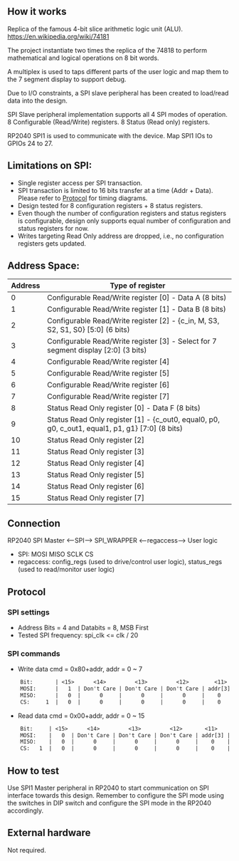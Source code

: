 <!---

This file is used to generate your project datasheet. Please fill in the information below and delete any unused
sections.

You can also include images in this folder and reference them in the markdown. Each image must be less than
512 kb in size, and the combined size of all images must be less than 1 MB.
-->

## How it works

Replica of the famous 4-bit slice arithmetic logic unit (ALU).
https://en.wikipedia.org/wiki/74181

The project instantiate two times the replica of the 74818 to perform mathematical and logical operations on 8 bit words.

A multiplex  is used to taps different parts of the user logic and map them to the 7 segment display to support debug.

Due to I/O constraints, a SPI slave peripheral has been created to load/read data into the design.

SPI Slave peripheral implementation supports all 4 SPI modes of operation. 8 Configurable (Read/Write) registers. 8 Status (Read only) registers.

RP2040 SPI1 is used to communicate with the device. Map SPI1 IOs to GPIOs 24 to 27.

## Limitations on SPI:
 - Single register access per SPI transaction.
 - SPI transaction is limited to 16 bits transfer at a time (Addr + Data). Please refer to [Protocol](#protocol) for timing diagrams.
 - Design tested for 8 configuration registers + 8 status registers.
 - Even though the number of configuration registers and status registers is configurable, design only supports equal number of configuration and status registers for now.
 - Writes targeting Read Only address are dropped, i.e., no configuration registers gets updated.


## Address Space:

| Address | Type of register | 
| ---| --- |
| 0 | Configurable Read/Write register [0] - Data A (8 bits) |
| 1 | Configurable Read/Write register [1] - Data B (8 bits) |
| 2 | Configurable Read/Write register [2] - {c_in, M, S3, S2, S1, S0} [5:0] (6 bits) |
| 3 | Configurable Read/Write register [3] - Select for 7 segment display [2:0] (3 bits) |
| 4 | Configurable Read/Write register [4] |
| 5 | Configurable Read/Write register [5] |
| 6 | Configurable Read/Write register [6] |
| 7 | Configurable Read/Write register [7] |
| 8 | Status Read Only register [0] - Data F (8 bits)||
| 9 | Status Read Only register [1] - {c_out0, equal0, p0, g0, c_out1, equal1, p1, g1} [7:0] (8 bits) |
| 10 | Status Read Only register [2] |
| 11 | Status Read Only register [3] |
| 12 | Status Read Only register [4] |
| 13 | Status Read Only register [5] |
| 14 | Status Read Only register [6] |
| 15 | Status Read Only register [7] |

## Connection

RP2040 SPI Master <--SPI--> SPI_WRAPPER <--regaccess--> User logic

* SPI: MOSI MISO SCLK CS
* regaccess: config_regs (used to drive/control user logic), status_regs (used to read/monitor user logic)

## Protocol

### SPI settings

* Address Bits = 4 and Databits = 8, MSB First
* Tested SPI frequency: spi_clk <= clk / 20

### SPI commands

* Write data
cmd = 0x80+addr, addr = 0 ~ 7

```txt
    Bit:       | <15>      <14>         <13>         <12>        <11>     <10>       <9>       <8>       <7>       <6>       <5>       <4>       <3>       <2>       <1>       <0>   |
    MOSI:      |   1  | Don't Care | Don't Care | Don't Care | addr[3] | addr[2] | addr[1] | addr[0] | data[7] | data[6] | data[5] | data[4] | data[3] | data[2] | data[1] | data[0] |
    MISO:      |   0  |      0     |      0     |      0     |    0    |    0    |    0    |    0    |    0    |    0    |    0    |    0    |    0    |    0    |    0    |    0    |
    CS:     1  |   0  |      0     |      0     |      0     |    0    |    0    |    0    |    0    |    0    |    0    |    0    |    0    |    0    |    0    |    0    |    0    |  1
```

* Read data
cmd = 0x00+addr, addr = 0 ~ 15

```txt
    Bit:     | <15>      <14>         <13>         <12>       <11>       <10>      <9>       <8>           <7>             <6>             <5>             <4>             <3>             <2>             <1>             <0>     |
    MOSI:    |   0  | Don't Care | Don't Care | Don't Care | addr[3] | addr[2] | addr[1] | addr[0] |   Don't Care  |   Don't Care  |   Don't Care  |   Don't Care  |   Don't Care  |   Don't Care  |   Don't Care  |   Don't Care  |
    MISO:    |   0  |      0     |      0     |      0     |    0    |    0    |    0    |    0    | data[addr][7] | data[addr][6] | data[addr][5] | data[addr][4] | data[addr][3] | data[addr][2] | data[addr][1] | data[addr][0] |
    CS:   1  |   0  |      0     |      0     |      0     |    0    |    0    |    0    |    0    |       0       |       0       |       0       |       0       |       0       |       0       |       0       |       0       |  1
```


## How to test

Use SPI1 Master peripheral in RP2040 to start communication on SPI interface towards this design. Remember to configure the SPI mode using the switches in DIP switch and configure the SPI mode in the RP2040 accordingly.

## External hardware

Not required.
